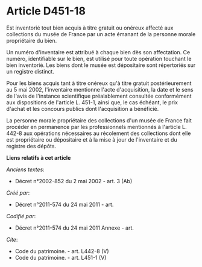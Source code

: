 # Article D451-18

Est inventorié tout bien acquis à titre gratuit ou onéreux affecté aux collections du musée de France par un acte émanant de
la personne morale propriétaire du bien.

Un numéro d'inventaire est attribué à chaque bien dès son affectation. Ce numéro, identifiable sur le bien, est utilisé pour
toute opération touchant le bien inventorié. Les biens dont le musée est dépositaire sont répertoriés sur un registre
distinct.

Pour les biens acquis tant à titre onéreux qu'à titre gratuit postérieurement au 5 mai 2002, l'inventaire mentionne l'acte
d'acquisition, la date et le sens de l'avis de l'instance scientifique préalablement consultée conformément aux dispositions
de l'article L. 451-1, ainsi que, le cas échéant, le prix d'achat et les concours publics dont l'acquisition a bénéficié.

La personne morale propriétaire des collections d'un musée de France fait procéder en permanence par les professionnels
mentionnés à l'article L. 442-8 aux opérations nécessaires au récolement des collections dont elle est propriétaire ou
dépositaire et à la mise à jour de l'inventaire et du registre des dépôts.

**Liens relatifs à cet article**

_Anciens textes_:

  - Décret n°2002-852 du 2 mai 2002 - art. 3 (Ab)

_Créé par_:

  - Décret n°2011-574 du 24 mai 2011  - art.

_Codifié par_:

  - Décret n°2011-574 du 24 mai 2011 Annexe - art.

_Cite_:

  - Code du patrimoine. - art. L442-8 (V)
  - Code du patrimoine. - art. L451-1 (V)
